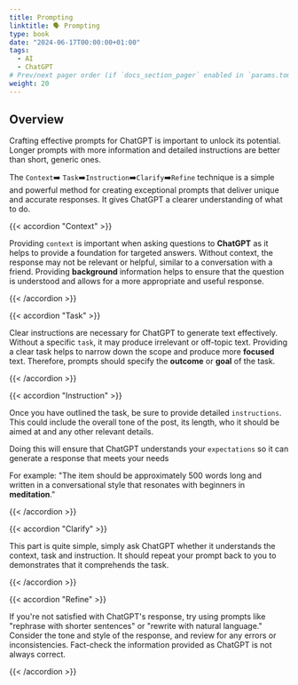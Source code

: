 ```yaml
---
title: Prompting
linktitle: 🗣️ Prompting 
type: book
date: "2024-06-17T00:00:00+01:00"
tags:
  - AI
  - ChatGPT
# Prev/next pager order (if `docs_section_pager` enabled in `params.toml`)
weight: 20
---
```


<!--more-->
## Overview

Crafting effective prompts for ChatGPT is important to unlock its potential. Longer prompts with more information and detailed instructions are better than short, generic ones.
 
The ```Context```➡️ ```Task```➡️```Instruction```➡️```Clarify```➡️```Refine``` technique is a simple and powerful method for creating exceptional prompts that deliver unique and accurate responses. It gives ChatGPT a clearer understanding of what to do.

{{< accordion "Context" >}}

  Providing ```context``` is important when asking questions to **ChatGPT** as it helps to provide a foundation for targeted answers. Without context, the response may not be relevant or helpful, similar to a conversation with a friend. Providing **background** information helps to ensure that the question is understood and allows for a more appropriate and useful response. 

{{< /accordion >}}

{{< accordion "Task" >}}

  Clear instructions are necessary for ChatGPT to generate text effectively. Without a specific ```task```, it may produce irrelevant or off-topic text. Providing a clear task helps to narrow down the scope and produce more **focused** text. Therefore, prompts should specify the **outcome** or **goal** of the task.

{{< /accordion >}}

{{< accordion "Instruction" >}}

Once you have outlined the task, be sure to provide detailed ```instructions```. This could include the overall tone of the post, its length, who it should be aimed at and any other relevant details. 

Doing this will ensure that ChatGPT understands your ```expectations``` so it can generate a response that meets your needs

For example: "The item should be approximately 500 words long and written in a
conversational style that resonates with beginners in **meditation**."

{{< /accordion >}}

{{< accordion "Clarify" >}}

This part is quite simple, simply ask ChatGPT whether it understands the context,
task and instruction. It should repeat your prompt back to you to demonstrates that
it comprehends the task.

{{< /accordion >}}

{{< accordion "Refine" >}}

If you're not satisfied with ChatGPT's response, try using prompts like "rephrase with shorter sentences" or "rewrite with natural language." Consider the tone and style of the response, and review for any errors or inconsistencies. Fact-check the information provided as ChatGPT is not always correct.

{{< /accordion >}}



